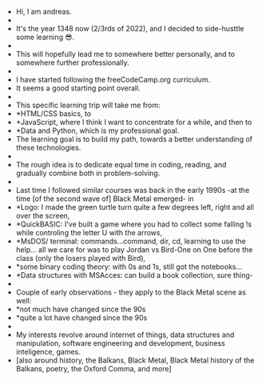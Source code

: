 - Hi, I am andreas.
-
- It's the year 1348 now (2/3rds of 2️022), and I decided to side-husttle some learning 😎.
- 
- This will hopefully lead me to somewhere better personally, and to somewhere further professionally.
- 
- I have started following the freeCodeCamp.org curriculum. 
- It seems a good starting point overall.
- 
- This specific learning trip will take me from: 
-   *HTML/CSS basics, to 
-   *JavaScript, where I think I want to concentrate for a while, and then to 
-   *Data and Python, which is my professional goal.
- The learning goal is to build my path, towards a better understanding of these technologies. 
- 
- The rough idea is to dedicate equal time in coding, reading, and gradually combine both in problem-solving.
- 
- Last time I followed similar courses was back in the early 1990s -at the time [of the second wave of] Black Metal emerged- in 
-   *Logo: I made the green turtle turn quite a few degrees left, right and all over the screen,
-   *QuickBASIC: I've built a game where you had to collect some falling !s while controling the letter U with the arrows,
-   *MsDOS/ terminal: commands...command, dir, cd, learning to use the help... all we care for was to play Jordan vs Bird-One on One before the class (only the losers played with Bird),
-   *some binary coding theory: with 0s and 1s, still got the notebooks...
-   *Data structures with MSAcces: can build a book collection, sure thing- 
- 
- Couple of early observations - they apply to the Black Metal scene as well: 
-   *not much have changed since the 90s
-   *quite a lot have changed since the 90s
-   
- My interests revolve around internet of things, data structures and manipulation, software engineering and development, business inteligence, games.
- [also around history, the Balkans, Black Metal, Black Metal history of the Balkans, poetry, the Oxford Comma, and more] 
